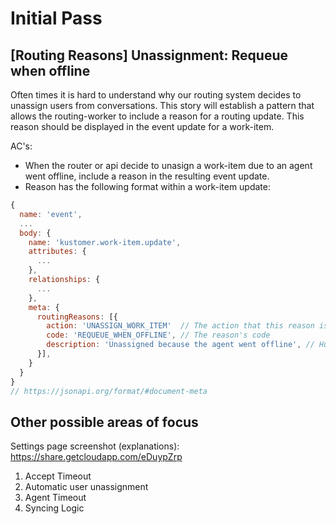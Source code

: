 # Initial Pass

## [Routing Reasons] Unassignment: Requeue when offline

Often times it is hard to understand why our routing system decides to unassign users from conversations. This story will establish a pattern that allows the routing-worker to include a reason for a routing update. This reason should be displayed in the event update for a work-item.

AC's:

* When the router or api decide to unasign a work-item due to an agent went offline, include a reason in the resulting event update.
* Reason has the following format within a work-item update:

```javascript
{
  name: 'event',
  ...
  body: {
    name: 'kustomer.work-item.update',
    attributes: {
      ...
    },
    relationships: {
      ...
    },
    meta: {
      routingReasons: [{
        action: 'UNASSIGN_WORK_ITEM'  // The action that this reason is explaining
        code: 'REQUEUE_WHEN_OFFLINE', // The reason's code
        description: 'Unassigned because the agent went offline', // Human readable explataion
      }],
    }
  }
}
// https://jsonapi.org/format/#document-meta
```

## Other possible areas of focus

Settings page screenshot (explanations): https://share.getcloudapp.com/eDuypZrp


1. Accept Timeout
2. Automatic user unassignment
3. Agent Timeout
4. Syncing Logic
